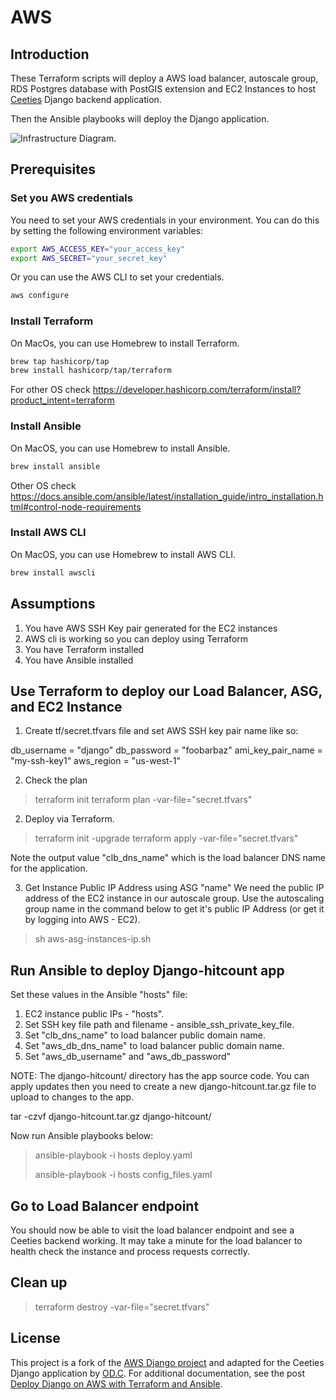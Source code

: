 # AWS 


## Introduction

These Terraform scripts will deploy a AWS load balancer, autoscale group, RDS Postgres database with PostGIS extension 
and EC2 Instances to host [Ceeties](https://ceeties.com) Django backend application. 

Then the Ansible playbooks will deploy the Django application.

![Infrastructure Diagram.](https://github.com/kstopa/aws_django/blob/master/files/ELB%20Project.png)


## Prerequisites

### Set you AWS credentials

You need to set your AWS credentials in your environment.  You can do this by setting the following environment variables:

```bash
export AWS_ACCESS_KEY="your_access_key"
export AWS_SECRET="your_secret_key"
```

Or you can use the AWS CLI to set your credentials.

```bash
aws configure
```


### Install Terraform

On MacOs, you can use Homebrew to install Terraform.

```bash
brew tap hashicorp/tap
brew install hashicorp/tap/terraform
```

For other OS check https://developer.hashicorp.com/terraform/install?product_intent=terraform

### Install Ansible

On MacOS, you can use Homebrew to install Ansible.

```bash
brew install ansible
```

Other OS check https://docs.ansible.com/ansible/latest/installation_guide/intro_installation.html#control-node-requirements

### Install AWS CLI

On MacOS, you can use Homebrew to install AWS CLI.

```bash
brew install awscli
```



## Assumptions

1) You have AWS SSH Key pair generated for the EC2 instances
2) AWS cli is working so you can deploy using Terraform
3) You have Terraform installed
4) You have Ansible installed


## Use Terraform to deploy our Load Balancer, ASG, and EC2 Instance

1) Create tf/secret.tfvars file and set AWS SSH key pair name like so:

db_username = "django"
db_password = "foobarbaz"
ami_key_pair_name = "my-ssh-key1"
aws_region = "us-west-1"

2) Check the plan

> terraform init
> terraform plan -var-file="secret.tfvars"

2) Deploy via Terraform.


> terraform init -upgrade
> terraform apply -var-file="secret.tfvars"

Note the output value "clb_dns_name" which is the load balancer DNS name for the application.

3) Get Instance Public IP Address using ASG "name"
We need the public IP address of the EC2 instance in our autoscale group.  Use the autoscaling group name in the command below to get it's public IP Address (or get it by logging into AWS - EC2).

> sh aws-asg-instances-ip.sh


## Run Ansible to deploy Django-hitcount app

Set these values in the Ansible "hosts" file:
1. EC2 instance public IPs - "hosts".
2. Set SSH key file path and filename - ansible_ssh_private_key_file.
3. Set "clb_dns_name" to load balancer public domain name.
4. Set "aws_db_dns_name" to load balancer public domain name.
5. Set "aws_db_username" and "aws_db_password"

NOTE: The django-hitcount/ directory has the app source code.  You can apply updates then you need to create a new django-hitcount.tar.gz file to upload to changes to the app.
 
tar -czvf django-hitcount.tar.gz django-hitcount/

Now run Ansible playbooks below:

> ansible-playbook -i hosts deploy.yaml
>
> ansible-playbook -i hosts config_files.yaml

## Go to Load Balancer endpoint

You should now be able to visit the load balancer endpoint and see a Ceeties backend working. 
It may take a minute for the load balancer to health check the instance and process requests correctly.

## Clean up

> terraform destroy -var-file="secret.tfvars"

## License

This project is a fork of the [AWS Django project](https://github.com/jose-guevarra/aws_django) and adapted for the Ceeties Django application by [OD.C](https://opendev.consulting).
For additional documentation, see the post [Deploy Django on AWS with Terraform and Ansible](https://dataonfire.medium.com/deploy-django-on-aws-with-terraform-and-ansible-part-1-f2eb49b00753).